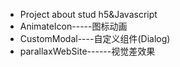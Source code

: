- Project about stud h5&Javascript
- AnimateIcon-----图标动画
- CustomModal----自定义组件(Dialog)
- parallaxWebSite------视觉差效果